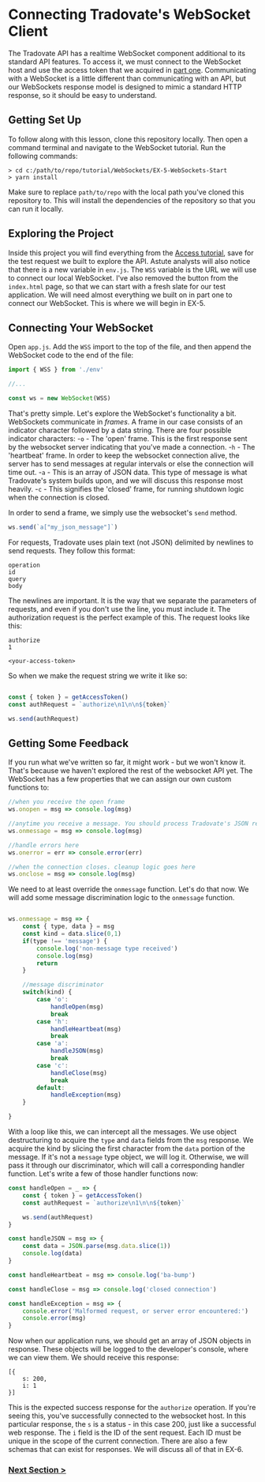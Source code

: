 # Connecting Tradovate's WebSocket Client
<!-- https://github.com/tradovate/example-api-js/tree/main/tutorial/ -->
The Tradovate API has a realtime WebSocket component additional to its standard API features. To access it, we must connect to the
WebSocket host and use the access token that we acquired in [part one](https://github.com/tradovate/example-api-js/tree/main/tutorial/Access/EX-0-Access-Start).
Communicating with a WebSocket is a little different than communicating with an API, but our WebSockets response model is
designed to mimic a standard HTTP response, so it should be easy to understand.

## Getting Set Up
To follow along with this lesson, clone this repository locally. Then open a command terminal and navigate to the WebSocket tutorial. 
Run the following commands:

```
> cd c:/path/to/repo/tutorial/WebSockets/EX-5-WebSockets-Start
> yarn install
```

Make sure to replace `path/to/repo` with the local path you've cloned this repository to. This will install the dependencies of the
repository so that you can run it locally.

## Exploring the Project
Inside this project you will find everything from the [Access tutorial](https://github.com/tradovate/example-api-js/tree/main/tutorial/Access/EX-0-Access-Start),
save for the test request we built to explore the API. Astute analysts will also notice that there is a new variable in `env.js`. The
`WSS` variable is the URL we will use to connect our local WebSocket. I've also removed the button from the `index.html` page, so that
we can start with a fresh slate for our test application. We will need almost everything we built on in part one to connect our WebSocket.
This is where we will begin in EX-5.

## Connecting Your WebSocket
Open `app.js`. Add the `WSS` import to the top of the file, and then append the WebSocket code to the end of the file:

```javascript
import { WSS } from './env'

//...

const ws = new WebSocket(WSS)
```

That's pretty simple. Let's explore the WebSocket's functionality a bit. WebSockets communicate in *frames*. A frame in our case consists of
an indicator character followed by a data string. There are four possible indicator characters:
    -`o` -  The 'open' frame. This is the first response sent by the websocket server indicating that you've made a connection.
    -`h` -  The 'heartbeat' frame. In order to keep the websocket connection alive, the server has to send messages at regular intervals
            or else the connection will time out.
    -`a` -  This is an array of JSON data. This type of message is what Tradovate's system builds upon, and we will discuss
            this response most heavily.
    -`c` - This signifies the 'closed' frame, for running shutdown logic when the connection is closed.

In order to send a frame, we simply use the websocket's `send` method.

```javascript
ws.send(`a["my_json_message"]`)
```

For requests, Tradovate uses plain text (not JSON) delimited by newlines to send requests. They follow this format:
```
operation
id
query
body
```
The newlines are important. It is the way that we separate the parameters of requests, and even if you don't use the line, you must
include it. The authorization request is the perfect example of this. The request looks like this:
```
authorize
1

<your-access-token>
```

So when we make the request string we write it like so:

```javascript

const { token } = getAccessToken()
const authRequest = `authorize\n1\n\n${token}`

ws.send(authRequest)
```

## Getting Some Feedback
If you run what we've written so far, it might work - but we won't know it. That's because we haven't explored the rest
of the websocket API yet. The WebSocket has a few properties that we can assign our own custom functions
to:

```javascript
//when you receive the open frame
ws.onopen = msg => console.log(msg)

//anytime you receive a message. You should process Tradovate's JSON responses here
ws.onmessage = msg => console.log(msg)

//handle errors here
ws.onerror = err => console.error(err)

//when the connection closes. cleanup logic goes here
ws.onclose = msg => console.log(msg)
```

We need to at least override the `onmessage` function. Let's do that now. We will add some message discrimination logic to
the `onmessage` function.

```javascript

ws.onmessage = msg => {
    const { type, data } = msg
    const kind = data.slice(0,1)
    if(type !== 'message') {
        console.log('non-message type received')
        console.log(msg)
        return
    }

    //message discriminator
    switch(kind) {
        case 'o':
            handleOpen(msg)
            break
        case 'h':
            handleHeartbeat(msg)
            break
        case 'a':
            handleJSON(msg)
            break
        case 'c':
            handleClose(msg)
            break
        default:
            handleException(msg)
    }

}
```

With a loop like this, we can intercept all the messages. We use object destructuring to acquire the `type` and `data` fields from the
`msg` response. We acquire the kind by slicing the first character from the `data` portion of the message. If it's not a `message` type
object, we will log it. Otherwise, we will pass it through our discriminator, which will call a corresponding handler function. Let's
write a few of those handler functions now:

```javascript
const handleOpen = _ => {
    const { token } = getAccessToken()
    const authRequest = `authorize\n1\n\n${token}`

    ws.send(authRequest)
}

const handleJSON = msg => {
    const data = JSON.parse(msg.data.slice(1))
    console.log(data)
}

const handleHeartbeat = msg => console.log('ba-bump')

const handleClose = msg => console.log('closed connection')

const handleException = msg => {
    console.error('Malformed request, or server error encountered:')
    console.error(msg)
}

```
Now when our application runs, we should get an array of JSON objects in response. These objects will be logged to the developer's
console, where we can view them. We should receive this response:
```
[{
    s: 200,
    i: 1
}]
```

This is the expected success response for the `authorize` operation. If you're seeing this, you've successfully connected to 
the websocket host. In this particular response, the `s` is a status - in this case 200, just like a successful web response. 
The `i` field is the ID of the sent request. Each ID must be unique in the scope of the current connection. There are also
a few schemas that can exist for responses. We will discuss all of that in EX-6.

### [Next Section >](https://github.com/tradovate/example-api-js/tree/main/tutorial/WebSockets/EX-6-Heartbeats)






